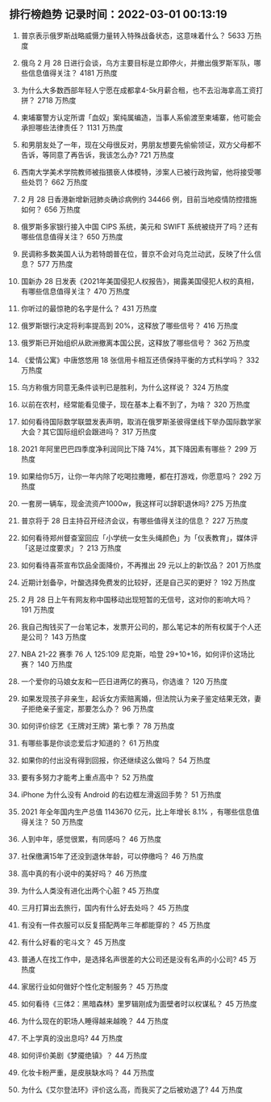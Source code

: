 
## 排行榜趋势 记录时间：2022-03-01 00:13:19
  
  1. 普京表示俄罗斯战略威慑力量转入特殊战备状态，这意味着什么？ 5633 万热度
    
  2. 俄乌 2 月 28 日进行会谈，乌方主要目标是立即停火，并撤出俄罗斯军队，哪些信息值得关注？ 4181 万热度
    
  3. 为什么大多数西部年轻人宁愿在成都拿4-5k月薪合租，也不去沿海拿高工资打拼？ 2718 万热度
    
  4. 柬埔寨警方认定所谓「血奴」案纯属编造，当事人系偷渡至柬埔寨，他可能会承担哪些法律责任？ 1131 万热度
    
  5. 和男朋友处了一年，现在父母很反对，男朋友想要先偷偷领证，双方父母都不告诉，等同意了再告诉，我该怎么办? 721 万热度
    
  6. 西南大学美术学院教师被指猥亵人体模特，涉案人已被行政拘留，他将接受哪些处罚？ 662 万热度
    
  7. 2 月 28 日香港新增新冠肺炎确诊病例约 34466 例，目前当地疫情防控措施如何？ 656 万热度
    
  8. 俄罗斯多家银行接入中国 CIPS 系统，美元和 SWIFT 系统被绕开了吗？还有哪些信息值得关注？ 650 万热度
    
  9. 民调称多数美国人认为若特朗普在位，普京不会对乌克兰动武，反映了什么信息？ 577 万热度
    
  10. 国新办 28 日发表《2021年美国侵犯人权报告》，揭露美国侵犯人权的真相，有哪些信息值得关注？ 470 万热度
    
  11. 你听过的最惊艳的名字是什么？ 431 万热度
    
  12. 俄罗斯银行决定将利率提高到 20%，这释放了哪些信号？ 416 万热度
    
  13. 俄罗斯已开始组织从欧洲撤离本国公民，这释放了哪些信号？ 362 万热度
    
  14. 《爱情公寓》中唐悠悠用 18 张信用卡相互还债保持平衡的方式科学吗？ 332 万热度
    
  15. 乌方称俄方同意无条件谈判已是胜利，为什么这样说？ 324 万热度
    
  16. 以前在农村，经常能看见傻子，现在基本上看不到了，为啥？ 320 万热度
    
  17. 如何看待国际数学联盟发表声明，取消在俄罗斯圣彼得堡线下举办国际数学家大会？其它国际组织会跟进吗？ 317 万热度
    
  18. 2021 年阿里巴巴四季度净利润同比下降 74%，其下降因素有哪些？ 299 万热度
    
  19. 如果给你5万，让你一年内除了吃喝拉撒睡，都在打游戏，你愿意吗？ 292 万热度
    
  20. 一套房一辆车，现金流资产1000w，我这样可以辞职退休吗? 275 万热度
    
  21. 普京将于 28 日主持召开经济会议，有哪些值得关注的信息？ 227 万热度
    
  22. 如何看待郑州督查室回应「小学统一女生头绳颜色」为「仪表教育」，媒体评「这是过度要求」？ 213 万热度
    
  23. 如何看待喜茶宣布饮品全面降价，不再推出 29 元以上的新饮品？ 201 万热度
    
  24. 近期计划备孕，叶酸选择免费发的比较好，还是自己买的更好？ 192 万热度
    
  25. 2 月 28 日上午有网友称中国移动出现短暂的无信号，这对你的影响大吗？ 191 万热度
    
  26. 我自己掏钱买了一台笔记本，发票开公司的，那么笔记本的所有权属于个人还是公司？ 143 万热度
    
  27. NBA 21-22 赛季 76 人 125:109 尼克斯，哈登 29+10+16，如何评价这场比赛？ 140 万热度
    
  28. 一个爱你的马娘女友和一匹日进两亿的赛马，你选谁？ 120 万热度
    
  29. 如果发现孩子非亲生，起诉女方索赔离婚，但法院认为亲子鉴定结果无效，妻子拒绝亲子鉴定，那要怎么办？ 96 万热度
    
  30. 如何评价综艺《王牌对王牌》第七季？ 78 万热度
    
  31. 有哪些事是你谈恋爱后才知道的？ 61 万热度
    
  32. 如果你的付出没有得到回报，你还继续这么做吗？ 54 万热度
    
  33. 要有多努力才能考上重点高中？ 52 万热度
    
  34. iPhone 为什么没有 Android 的右边框左滑返回手势？ 51 万热度
    
  35. 2021 年全年国内生产总值 1143670 亿元，比上年增长 8.1% ，有哪些信息值得关注？ 50 万热度
    
  36. 人到中年，感觉很累，有同感吗？ 46 万热度
    
  37. 社保缴满15年了还没到退休年龄，可以停缴吗？ 46 万热度
    
  38. 高中真的有小说中的美好吗？ 46 万热度
    
  39. 为什么人类没有进化出两个心脏 ? 45 万热度
    
  40. 三月打算出去旅行，国内有什么好去处吗？ 45 万热度
    
  41. 有没有一件衣服可以反复搭配两年三年都能穿的？ 45 万热度
    
  42. 有什么好看的宅斗文？ 45 万热度
    
  43. 普通人在找工作中，是选择名声很差的大公司还是没有名声的小公司? 45 万热度
    
  44. 家居行业如何做好个性化定制服务？ 45 万热度
    
  45. 如何看待《三体2：黑暗森林》里罗辑刚成为面壁者时以权谋私？ 45 万热度
    
  46. 为什么现在的职场人睡得越来越晚？ 44 万热度
    
  47. 不上学真的没出息吗? 44 万热度
    
  48. 如何评价美剧《梦魇绝镇》？ 44 万热度
    
  49. 化妆卡粉严重，是皮肤缺水吗？ 44 万热度
    
  50. 为什么《艾尔登法环》评价这么高，而我买了之后被劝退了? 44 万热度
    